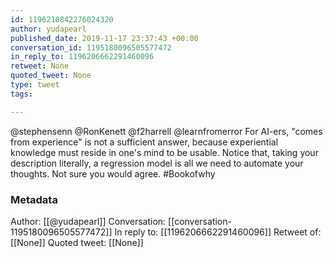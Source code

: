 ```yaml
---
id: 1196210842276024320
author: yudapearl
published_date: 2019-11-17 23:37:43 +00:00
conversation_id: 1195180096505577472
in_reply_to: 1196206662291460096
retweet: None
quoted_tweet: None
type: tweet
tags:

---
```


@stephensenn @RonKenett @f2harrell @learnfromerror For AI-ers, "comes from experience" is not a sufficient answer, because experiential knowledge must reside in one's mind to be usable. Notice that, taking your description literally, a regression model is all we need to automate your thoughts. Not sure you would agree. #Bookofwhy

### Metadata

Author: [[@yudapearl]]
Conversation: [[conversation-1195180096505577472]]
In reply to: [[1196206662291460096]]
Retweet of: [[None]]
Quoted tweet: [[None]]
